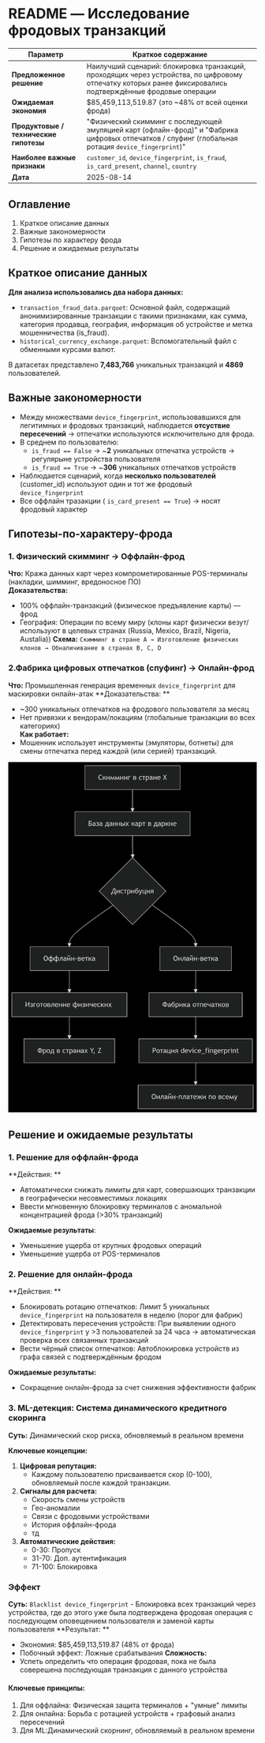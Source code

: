 # README — Исследование фродовых транзакций

| Параметр                         | Краткое содержание                                                                                                                                              |
|----------------------------------|------------------------------------------------------------------------------------------------------------------------------------------------------------------|
| **Предложенное решение**         | Наилучший сценарий: блокировка транзакций, проходящих через устройства, по цифровому отпечатку которых ранее фиксировались подтверждённые фродовые операции  |
| **Ожидаемая экономия**           | $85,459,113,519.87 (это ~48% от всей оценки фрода)                                                                                            |
| **Продуктовые / технические гипотезы** | "Физический скимминг с последующей эмуляцией карт (офлайн-фрод)" и "Фабрика цифровых отпечатков / спуфинг (глобальная ротация `device_fingerprint`)" |
| **Наиболее важные признаки**     | `customer_id`, `device_fingerprint`, `is_fraud`, `is_card_present`, `channel`, `country`                                                                          |
| **Дата**                         | 2025-08-14                                                                                                                |

## Оглавление
1. Краткое описание данных 
2. Важные закономерности
3. Гипотезы по характеру фрода
4. Решение и ожидаемые результаты


## Краткое описание данных

**Для анализа использовались два набора данных:**
 - `transaction_fraud_data.parquet`: Основной файл, содержащий анонимизированные транзакции с такими признаками, как сумма, категория продавца, география, информация об устройстве и метка мошенничества (is_fraud).
 - `historical_currency_exchange.parquet`: Вспомогательный файл с обменными курсами валют.

В датасетах представлено **7,483,766** уникальных транзакций и **4869** пользователей. 

## Важные закономерности
- Между множествами `device_fingerprint`, использовавшихся для легитимных и фродовых транзакций, наблюдается **отсуствие пересечений** → отпечатки используются исключительно для фрода.
- В среднем по пользователю:  
  - `is_fraud == False` → ~**2** уникальных отпечатка устройств → регулярыне устройства пользователя 
  - `is_fraud == True` → ~**306** уникальных отпечатков устройств  
- Наблюдается сценарий, когда **несколько пользователей** (customer_id) используют один и тот же фродовый `device_fingerprint`
- Все оффлайн тразакции ( `is_card_present == True`) → носят фродовый характер

## Гипотезы-по-характеру-фрода 

### 1. Физический скимминг → Оффлайн-фрод
**Что:** Кража данных карт через компрометированные POS-терминалы (накладки, шимминг, вредоносное ПО)  
**Доказательства:**
  - 100% оффлайн-транзакций (физическое предъявление карты) — фрод
  - География: Операции по всему миру (клоны карт физически везут/используют в целевых странах (Russia, Mexico, Brazil, Nigeria, Austalia)) 
**Схема:**
  `Скимминг в стране А → Изготовление физических клонов → Обналичивание в странах B, C, D`  

### 2.Фабрика цифровых отпечатков (спуфинг) → Онлайн-фрод  
**Что:** Промышленная генерация временных `device_fingerprint` для маскировки онлайн-атак
**Доказательства: **
  - ~300 уникальных отпечатков на фродового пользователя за месяц
  - Нет привязки к вендорам/локациям (глобальные транзакции во всех категориях)  
**Как работает:**
  - Мошенник использует инструменты (эмуляторы, ботнеты) для смены отпечатка перед каждой (или серией) транзакций.  

![Схема фрода](fraud_schem.png)

## Решение и ожидаемые результаты

### 1. Решение для оффлайн-фрода  
**Действия:  **
- Автоматически снижать лимиты для карт, совершающих транзакции в географически несовместимых локациях
- Ввести мгновенную блокировку терминалов с аномальной концентрацией фрода (>30% транзакций) 

**Ожидаемые результаты**:  
- Уменьшение ущерба от крупных фродовых операций
- Уменьшение ущерба от POS-терминалов


### 2. Решение для онлайн-фрода 
**Действия:  **
- Блокировать ротацию отпечатков: Лимит 5 уникальных `device_fingerprint` на пользователя в неделю (порог для фабрик) 
- Детектировать пересечения устройств: При выявлении одного `device_fingerprint` у >3 пользователей за 24 часа → автоматическая проверка всех связанных транзакций
- Вести чёрный список отпечатков: Автоблокировка устройств из графа связей с подтверждённым фродом  

**Ожидаемые результаты:**
- Сокращение онлайн-фрода за счет снижения эффективности фабрик  

### 3. ML-детекция: Система динамического кредитного скоринга 
**Суть:** Динамический скор риска, обновляемый в реальном времени

**Ключевые концепции:**
1. **Цифровая репутация:**
   - Каждому пользователю присваивается скор (0-100), обновляемый после каждой транзакции.  
2. **Сигналы для расчета:**
   - Скорость смены устройств  
   - Гео-аномалии  
   - Связи с фродовыми устройствами  
   - История оффлайн-фрода
   - тд 
3. **Автоматические действия:** 
   - 0-30: Пропуск  
   - 31-70: Доп. аутентификация  
   - 71-100: Блокировка  


### Эффект 
**Суть:** `Blacklist device_fingerprint` - Блокировка всех транзакций через устройства, где до этого уже была подтверждена фродовая операция с последующем оповещением пользователя и заменой карты пользователя
**Результат: ** 
- Экономия: $85,459,113,519.87 (48% от фрода)  
- Побочный эффект: Ложные срабатывания
**Сложность:**
 - Успеть определить что операция фродовая, пока не была соверешена последующая транзакция с данного устройства

####  Ключевые принципы:  
1. Для оффлайна: Физическая защита терминалов + "умные" лимиты  
2. Для онлайна: Борьба с ротацией устройств + графовый анализ пересечений
3. Для ML:Динамический скорнинг, обновляемый в реальном времени  


